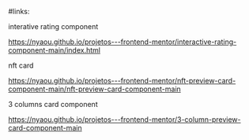 
#links:

interative rating component

<a target="_blank">https://nyaou.github.io/projetos---frontend-mentor/interactive-rating-component-main/index.html</a>

nft card

https://nyaou.github.io/projetos---frontend-mentor/nft-preview-card-component-main/nft-preview-card-component-main

3 columns card component

https://nyaou.github.io/projetos---frontend-mentor/3-column-preview-card-component-main
